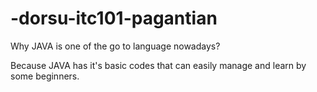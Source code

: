 # -dorsu-itc101-pagantian
Why JAVA is one of the go to language nowadays?

Because JAVA has it's basic codes that can easily manage and learn by some beginners.
